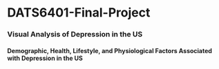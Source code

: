 # DATS6401-Final-Project

### Visual Analysis of Depression in the US
#### Demographic, Health, Lifestyle, and Physiological Factors Associated with Depression in the US

